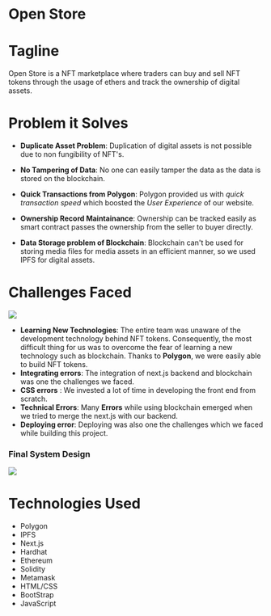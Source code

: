 # Open Store

# Tagline

Open Store is a NFT marketplace where traders can buy and sell NFT tokens through the usage of ethers and track the ownership of digital assets.

# Problem it Solves

* **Duplicate Asset Problem**: Duplication of digital assets is not possible due to non fungibility of NFT's.

* **No Tampering of Data**: No one can easily tamper the data as the data is stored on the blockchain. 

* **Quick Transactions from Polygon**: Polygon provided us with *quick transaction speed* which boosted the *User Experience* of our website.

* **Ownership Record Maintainance**: Ownership can be tracked easily as smart contract passes the ownership from the seller to buyer directly.

* **Data Storage problem of Blockchain**: Blockchain can't be used for storing media files for media assets in an efficient manner, so we used IPFS for digital assets. 

# Challenges Faced 

![](https://res.cloudinary.com/dnv3ztqf1/image/upload/v1632647684/devathon/1_hu7TeBZ7lX4BTzUVLIhQJQ_u0vhgp.png)


* **Learning New Technologies**: The entire team was unaware of the development technology behind NFT tokens. Consequently, the most difficult thing for us was to overcome the fear of learning a new technology such as blockchain. Thanks to **Polygon**, we were easily able to build NFT tokens. 
* **Integrating errors**: The integration of next.js backend and blockchain was one the challenges we faced.
* **CSS errors** : We invested a lot of time in developing the front end from scratch.
* **Technical Errors**: Many **Errors** while using blockchain emerged when we tried to merge the next.js with our backend.
* **Deploying error**:  Deploying was also one the challenges which we faced while building this project. 

### **Final System Design**

![](https://res.cloudinary.com/dnv3ztqf1/image/upload/v1632645360/devathon/design.jpg)


# Technologies Used

* Polygon
* IPFS
* Next.js
* Hardhat
* Ethereum
* Solidity
* Metamask
* HTML/CSS
* BootStrap
* JavaScript